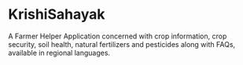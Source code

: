 # KrishiSahayak
A Farmer Helper Application concerned with crop information, crop security, soil health, natural fertilizers and pesticides along with FAQs, available in regional languages.
